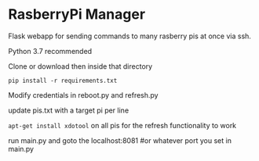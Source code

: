 # RasberryPi Manager
 Flask webapp for sending commands to many rasberry pis at once via ssh. 

Python 3.7 recommended 

Clone or download then inside that directory 

`pip install -r requirements.txt` 

Modify credentials in reboot.py and refresh.py 

update pis.txt with a target pi per line 

`apt-get install xdotool` on all pis for the refresh functionality to work 

run main.py and goto the localhost:8081 #or whatever port you set in main.py 
